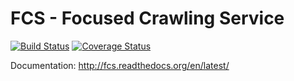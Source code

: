 FCS - Focused Crawling Service
===

[![Build Status](https://travis-ci.org/agh-glk/fcs.png?branch=master)](https://travis-ci.org/agh-glk/fcs) [![Coverage Status](https://coveralls.io/repos/agh-glk/fcs/badge.png?branch=master)](https://coveralls.io/r/agh-glk/fcs?branch=master)

Documentation: http://fcs.readthedocs.org/en/latest/ 
